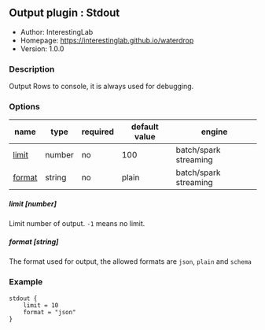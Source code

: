 ## Output plugin : Stdout

* Author: InterestingLab
* Homepage: https://interestinglab.github.io/waterdrop
* Version: 1.0.0

### Description

Output Rows to console, it is always used for debugging.

### Options

| name | type | required | default value | engine |
| --- | --- | --- | --- | --- |
| [limit](#limit-number) | number | no | 100 | batch/spark streaming |
| [format](#format-string) | string | no | plain | batch/spark streaming |

##### limit [number]

Limit number of output. `-1` means no limit.

##### format [string]

The format used for output, the allowed formats are `json`, `plain` and `schema`

### Example

```
stdout {
    limit = 10
    format = "json"
}
```
